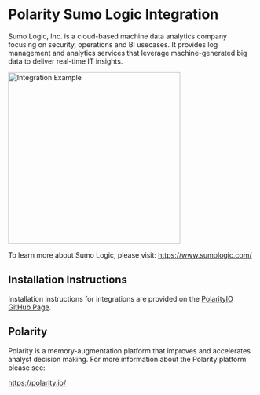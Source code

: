  # Polarity Sumo Logic Integration

Sumo Logic, Inc. is a cloud-based machine data analytics company focusing on security, operations and BI usecases. It provides log management and analytics services that leverage machine-generated big data to deliver real-time IT insights.

<img width="350" alt="Integration Example" src="./assets/sumo-logic.png">

To learn more about Sumo Logic, please visit: https://www.sumologic.com/

## Installation Instructions

Installation instructions for integrations are provided on the [PolarityIO GitHub Page](https://polarityio.github.io/).

## Polarity

Polarity is a memory-augmentation platform that improves and accelerates analyst decision making.  For more information about the Polarity platform please see:

https://polarity.io/
